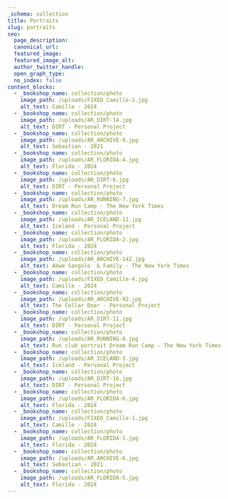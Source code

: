 ```yaml
---
_schema: collection
title: Portraits
slug: portraits
seo:
  page_description:
  canonical_url:
  featured_image:
  featured_image_alt:
  author_twitter_handle:
  open_graph_type:
  no_index: false
content_blocks:
  - _bookshop_name: collection/photo
    image_path: /uploads/FIXED_Camille-2.jpg
    alt_text: Camille - 2024
  - _bookshop_name: collection/photo
    image_path: /uploads/AR_DIRT-14.jpg
    alt_text: DIRT - Personal Project
  - _bookshop_name: collection/photo
    image_path: /uploads/AR_ARCHIVE-9.jpg
    alt_text: Sebastian - 2021
  - _bookshop_name: collection/photo
    image_path: /uploads/AR_FLORIDA-4.jpg
    alt_text: Florida - 2024
  - _bookshop_name: collection/photo
    image_path: /uploads/AR_DIRT-6.jpg
    alt_text: DIRT - Personal Project
  - _bookshop_name: collection/photo
    image_path: /uploads/AR_RUNNING-7.jpg
    alt_text: Dream Run Camp - The New York Times
  - _bookshop_name: collection/photo
    image_path: /uploads/AR_ICELAND-11.jpg
    alt_text: Iceland - Personal Project
  - _bookshop_name: collection/photo
    image_path: /uploads/AR_FLORIDA-2.jpg
    alt_text: Florida - 2024
  - _bookshop_name: collection/photo
    image_path: /uploads/AR_ARCHIVE-142.jpg
    alt_text: Abwe Sangolo  & Family - The New York Times
  - _bookshop_name: collection/photo
    image_path: /uploads/FIXED_Camille-4.jpg
    alt_text: Camille - 2024
  - _bookshop_name: collection/photo
    image_path: /uploads/AR_ARCHIVE-92.jpg
    alt_text: The Cellar Door - Personal Project
  - _bookshop_name: collection/photo
    image_path: /uploads/AR_DIRT-11.jpg
    alt_text: DIRT - Personal Project
  - _bookshop_name: collection/photo
    image_path: /uploads/AR_RUNNING-8.jpg
    alt_text: Run club portrait Dream Run Camp - The New York Times
  - _bookshop_name: collection/photo
    image_path: /uploads/AR_ICELAND-3.jpg
    alt_text: Iceland - Personal Project
  - _bookshop_name: collection/photo
    image_path: /uploads/AR_DIRT-16.jpg
    alt_text: DIRT - Personal Project
  - _bookshop_name: collection/photo
    image_path: /uploads/AR_FLORIDA-6.jpg
    alt_text: Florida - 2024
  - _bookshop_name: collection/photo
    image_path: /uploads/FIXED_Camille-1.jpg
    alt_text: Camille - 2024
  - _bookshop_name: collection/photo
    image_path: /uploads/AR_FLORIDA-1.jpg
    alt_text: Florida - 2024
  - _bookshop_name: collection/photo
    image_path: /uploads/AR_ARCHIVE-6.jpg
    alt_text: Sebastian - 2021
  - _bookshop_name: collection/photo
    image_path: /uploads/AR_FLORIDA-5.jpg
    alt_text: Florida - 2024
---
```

